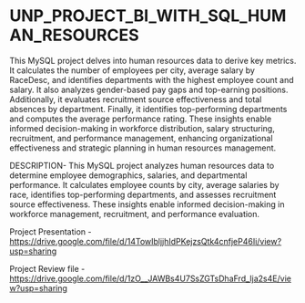 # UNP_PROJECT_BI_WITH_SQL_HUMAN_RESOURCES

This MySQL project delves into human resources data to derive key metrics. It calculates the number of employees per city, average salary by RaceDesc, and identifies departments with the highest employee count and salary. It also analyzes gender-based pay gaps and top-earning positions. Additionally, it evaluates recruitment source effectiveness and total absences by department. Finally, it identifies top-performing departments and computes the average performance rating. These insights enable informed decision-making in workforce distribution, salary structuring, recruitment, and performance management, enhancing organizational effectiveness and strategic planning in human resources management.

DESCRIPTION-
This MySQL project analyzes human resources data to determine employee demographics, salaries, and departmental performance. It calculates employee counts by city, average salaries by race, identifies top-performing departments, and assesses recruitment source effectiveness. These insights enable informed decision-making in workforce management, recruitment, and performance evaluation.


Project Presentation - https://drive.google.com/file/d/14TowIbljjhIdPKejzsQtk4cnfjeP46Ii/view?usp=sharing

Project Review file - https://drive.google.com/file/d/1zO__JAWBs4U7SsZGTsDhaFrd_Ija2s4E/view?usp=sharing
